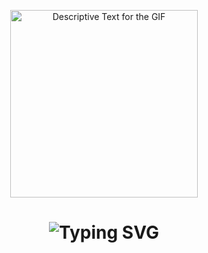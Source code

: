 <div align="center">
    <p>
        <img src="https://orig00.deviantart.net/1954/f/2013/245/3/5/clash_of_geometry__animated__by_plutonia_v41-d6kpuve.png" 
             alt="Descriptive Text for the GIF" 
             width="300" />
    </p>
</div>



<div align="center">
    <h1>
        <img src="https://readme-typing-svg.herokuapp.com?font=Old+English&size=40&duration=3000&color=F2F3F5&center=true&vCenter=true&width=435&lines=Hey..+I'm+Mostafa;This+is..;..my+Github..;" alt="Typing SVG"/>
    </h1>
</div>






